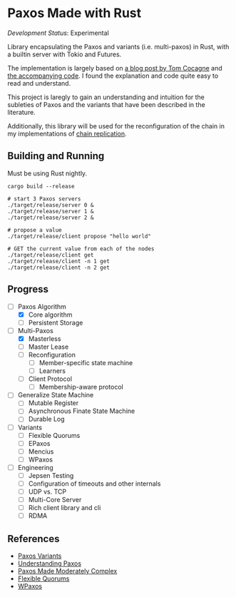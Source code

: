 # Paxos Made with Rust

*Development Status*: Experimental

Library encapsulating the Paxos and variants (i.e. multi-paxos) in Rust, with a builtin
server with Tokio and Futures.

The implementation is largely based on [a blog post by Tom Cocagne](https://understandingpaxos.wordpress.com/) and [the accompanying code](github.com/cocagne/multi-paxos-example). I
found the explanation and code quite easy to read and understand.

This project is laregly to gain an understanding and intuition for the subleties of Paxos and the
variants that have been described in the literature.

Additionally, this library will be used for the reconfiguration of the chain in my implementations of [chain replication](https://github.com/zowens/chain-replication).

## Building and Running

Must be using Rust nightly.

```shell
cargo build --release

# start 3 Paxos servers
./target/release/server 0 &
./target/release/server 1 &
./target/release/server 2 &

# propose a value
./target/release/client propose "hello world"

# GET the current value from each of the nodes
./target/release/client get
./target/release/client -n 1 get
./target/release/client -n 2 get
```

## Progress
- [ ] Paxos Algorithm
    - [X] Core algorithm
    - [ ] Persistent Storage
- [ ] Multi-Paxos
    - [X] Masterless
    - [ ] Master Lease
    - [ ] Reconfiguration
        - [ ] Member-specific state machine
        - [ ] Learners
    - [ ] Client Protocol
        - [ ] Membership-aware protocol
- [ ] Generalize State Machine
    - [ ] Mutable Register
    - [ ] Asynchronous Finate State Machine
    - [ ] Durable Log
- [ ] Variants
    - [ ] Flexible Quorums
    - [ ] EPaxos
    - [ ] Mencius
    - [ ] WPaxos
- [ ] Engineering
    - [ ] Jepsen Testing
    - [ ] Configuration of timeouts and other internals
    - [ ] UDP vs. TCP
    - [ ] Multi-Core Server
    - [ ] Rich client library and cli
    - [ ] RDMA

## References
* [Paxos Variants](http://paxos.systems/variants.html#mencius)
* [Understanding Paxos](https://understandingpaxos.wordpress.com/)
* [Paxos Made Moderately Complex](http://paxos.systems/)
* [Flexible Quorums](https://fpaxos.github.io/)
* [WPaxos](https://muratbuffalo.blogspot.com/2017/12/wpaxos-wide-area-network-paxos-protocol.html)
